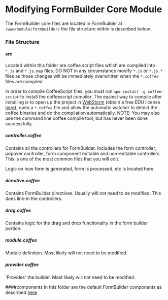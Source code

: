 Modifying FormBuilder Core Module
=

The FormBuilder core files are located in FormBuilder at `/www/module/formbuilder/` the file structure within is described below.
 
### File Structure
#### src
Located within this folder are coffee script files which are compiled into `*.js` and `*.js.map` files. DO NOT in any circumstance modify `*.js` or `*.js.*` files as those changes will be immediately overwritten when the `*.coffee` files are compiled.

In order to compile CoffeeScript files, you must run `npm install -g coffee-script` to install the coffeescript compiler. The easiest way to compile after installing is to open up the project in [WebStorm](https://www.jetbrains.com/webstorm/) (obtain a free EDU license [here](https://www.jetbrains.com/student/)), open a `*.coffee` file and allow the automatic watcher to detect the coffee binaries and do the compilation automatically. NOTE: You may also use the command line coffee compile tool, but has never been done successfully.

##### controller.coffee
Contains all the controllers for FormBuilder. Includes the form controller, popover controller, form component editable and non-editable controllers. This is one of the most common files that you will edit.

Logic on how form is generated, form is processed, etc is located here.

##### directive.coffee
Contains FormBuilder directives. Usually will not need to be modified. This does link-in the controllers.

##### drag.coffee
Contains logic for the drag and drop functionality in the form builder portion.

##### module.coffee
Module definition. Most likely will not need to be modified.

##### provider.coffee
'Provides' the builder. Most likely will not need to be modified.

####components
In this folder are the default FormBuilder components as described [here](FormBuilder-Component.md)